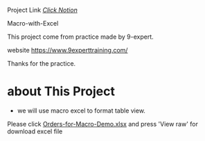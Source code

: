 
Project Link [_Click Notion_](https://suphakit-panthu.notion.site/Excel-Macro-50c5d80bcb954e6a8e89b0eb98a7b366?pvs=4)

Macro-with-Excel

This project come from practice made by 9-expert.

website https://www.9experttraining.com/

Thanks for the practice.

# about This Project
- we will use macro excel to format table view.

Please click [Orders-for-Macro-Demo.xlsx](https://github.com/tamakuku/data-science-bootcamp9/blob/79c35d5e13b5ac15c93048c5eaadb1b0a15bf303/Portfolio-Project/Excel/Macro%20Excel/Orders-for-Macro-Demo.xlsx) and press 'View raw' for download excel file

